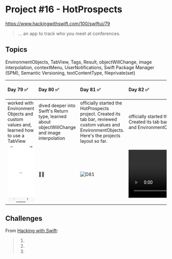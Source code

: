 # Project #16 - HotProspects

https://www.hackingwithswift.com/100/swiftui/79

> ... an app to track who you meet at conferences.

## Topics
EnvironmentObjects, TabView, Tags, Result, objectWillChange, image interpolation, contextMenu, UserNotifications, Swift Package Manager (SPM), Semantic Versioning, textContentType, fileprivate(set)

| Day 79 :white_check_mark: | Day 80 :white_check_mark: | Day 81 :white_check_mark: | Day 82 :white_check_mark: | Day 83 :white_check_mark: | Day 84 :white_check_mark: | Day 85 :white_check_mark: |
|:--|:--|:--|:--|:--|:--|:--|
| worked with Environment Objects and custom values and, learned how to use a TabView | dived deeper into Swift's Return type, learned about objectWillChange and image interpolation | officially started the HotProspects project. Created its tab bar, reviewed custom values and EnvironmentObjects. Here's the projects layout so far. | officially started the HotProspects project. Created its tab bar, reviewed custom values and EnvironmentObjects. | learned about the textContentType modifier for TextFields, declared a  fileprivate(set) var (felt like a pro while at it), and implemented the QR functionality. | added persistence to the app using UserDefaults, structured our architecture in a safer way, and implemented another context action and notifications  |  |
| ![D79](Data/D79.png) | 💆‍♀️ | ![D81](Data/D81.png) | ![D82](https://user-images.githubusercontent.com/12801333/126087570-d7078bd7-66cf-4b93-b564-bafc0017a447.mp4) | ![D83](https://user-images.githubusercontent.com/12801333/126257202-0704de74-1448-4bde-812d-9f98c37342ac.mp4) | ![D84](Data/D84.mp4) | ![D85](Data/D85.png) |

## Challenges

From [Hacking with Swift]():
>1. 
>2. 
>3. 

